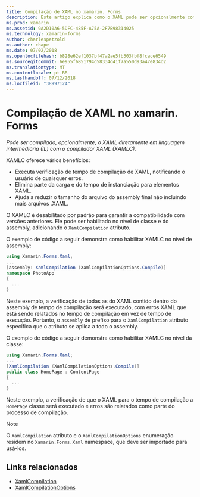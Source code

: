 ```yaml
---
title: Compilação de XAML no xamarin. Forms
description: Este artigo explica como o XAML pode ser opcionalmente compilado diretamente em linguagem intermediária (IL) com o compilador do xamarin. Forms XAML (XAMLC).
ms.prod: xamarin
ms.assetid: 9A2D10A6-5DFC-485F-A75A-2F7B98314025
ms.technology: xamarin-forms
author: charlespetzold
ms.author: chape
ms.date: 07/02/2018
ms.openlocfilehash: b828e62ef1037bf47a2ae5fb303fbf8fcace6549
ms.sourcegitcommit: 6e955f6851794d58334d41f7a550d93a47e834d2
ms.translationtype: MT
ms.contentlocale: pt-BR
ms.lasthandoff: 07/12/2018
ms.locfileid: "38997124"
---
```

# <a name="xaml-compilation-in-xamarinforms"></a>Compilação de XAML no xamarin. Forms

_Pode ser compilado, opcionalmente, o XAML diretamente em linguagem intermediária (IL) com o compilador XAML (XAMLC)._

XAMLC oferece vários benefícios:

- Executa verificação de tempo de compilação de XAML, notificando o usuário de quaisquer erros.
- Elimina parte da carga e do tempo de instanciação para elementos XAML.
- Ajuda a reduzir o tamanho do arquivo do assembly final não incluindo mais arquivos .XAML.

O XAMLC é desabilitado por padrão para garantir a compatibilidade com versões anteriores. Ele pode ser habilitado no nível de classe e do assembly, adicionando o `XamlCompilation` atributo.

O exemplo de código a seguir demonstra como habilitar XAMLC no nível de assembly:

```csharp
using Xamarin.Forms.Xaml;
...
[assembly: XamlCompilation (XamlCompilationOptions.Compile)]
namespace PhotoApp
{
  ...
}
```

Neste exemplo, a verificação de todas as do XAML contido dentro do assembly de tempo de compilação será executado, com erros XAML que está sendo relatados no tempo de compilação em vez de tempo de execução. Portanto, o `assembly` de prefixo para o `XamlCompilation` atributo especifica que o atributo se aplica a todo o assembly.

O exemplo de código a seguir demonstra como habilitar XAMLC no nível da classe:

```csharp
using Xamarin.Forms.Xaml;
...
[XamlCompilation (XamlCompilationOptions.Compile)]
public class HomePage : ContentPage
{
  ...
}
```

Neste exemplo, a verificação de que o XAML para o tempo de compilação a `HomePage` classe será executado e erros são relatados como parte do processo de compilação.

> [!NOTE]
> O `XamlCompilation` atributo e o `XamlCompilationOptions` enumeração residem no `Xamarin.Forms.Xaml` namespace, que deve ser importado para usá-los.


## <a name="related-links"></a>Links relacionados

- [XamlCompilation](xref:Xamarin.Forms.Xaml.XamlCompilationAttribute)
- [XamlCompilationOptions](xref:Xamarin.Forms.Xaml.XamlCompilationOptions)
